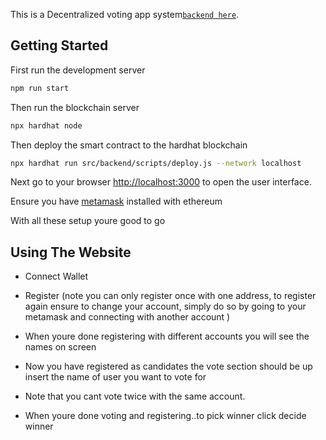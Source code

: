 This is a Decentralized voting app system[`backend here`](https://github.com/Riocodex/Voting-dapp).

## Getting Started
First run the development server
```bash
npm run start
```
Then run the blockchain server
```bash
npx hardhat node
```

Then deploy the smart contract to the hardhat blockchain
```bash
npx hardhat run src/backend/scripts/deploy.js --network localhost
```

Next go to your browser [http://localhost:3000](http://localhost:3000) to open the user interface.

Ensure you have [metamask](https://chrome.google.com/webstore/detail/metamask/nkbihfbeogaeaoehlefnkodbefgpgknn?hl=en) installed with ethereum

With all these setup youre good to go

## Using The Website
- Connect Wallet

- Register (note you can only register once with one address, to register   again ensure to change your account, simply do so by going to your metamask and connecting with another account )
- When youre done registering with different accounts you will see the names on screen
- Now you have registered as candidates the vote section should be up insert the name of user you want to vote for
- Note that you cant vote twice with the same account.
- When youre done voting and registering..to pick winner click decide winner 


